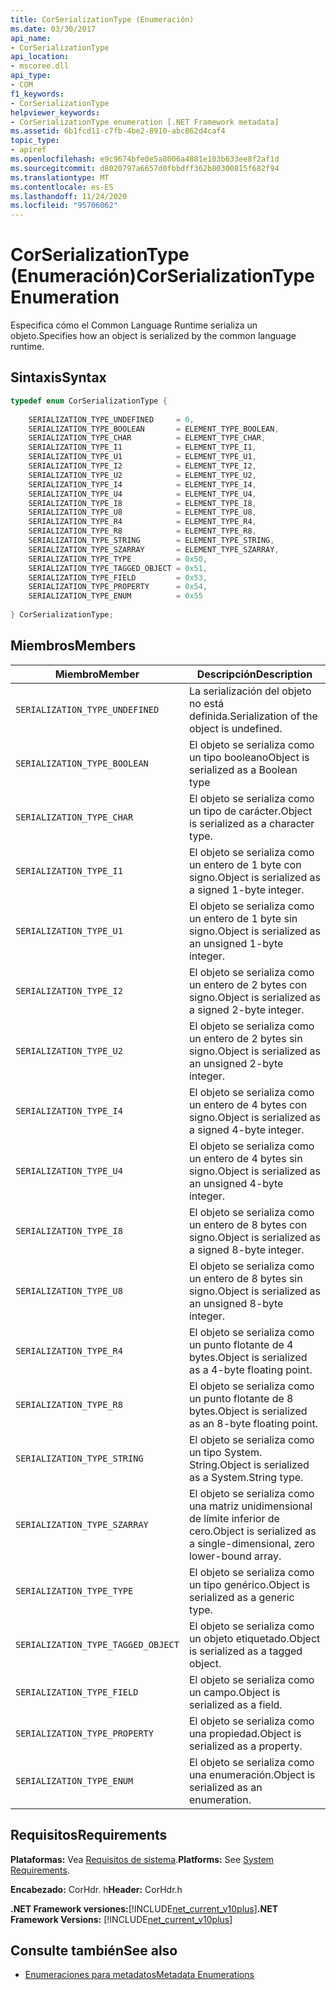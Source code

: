 ```yaml
---
title: CorSerializationType (Enumeración)
ms.date: 03/30/2017
api_name:
- CorSerializationType
api_location:
- mscoree.dll
api_type:
- COM
f1_keywords:
- CorSerializationType
helpviewer_keywords:
- CorSerializationType enumeration [.NET Framework metadata]
ms.assetid: 6b1fcd11-c7fb-4be2-8910-abc862d4caf4
topic_type:
- apiref
ms.openlocfilehash: e9c9674bfe0e5a8006a4881e103b633ee8f2af1d
ms.sourcegitcommit: d8020797a6657d0fbbdff362b80300815f682f94
ms.translationtype: MT
ms.contentlocale: es-ES
ms.lasthandoff: 11/24/2020
ms.locfileid: "95706062"
---
```

# <a name="corserializationtype-enumeration"></a><span data-ttu-id="cd0e0-102">CorSerializationType (Enumeración)</span><span class="sxs-lookup"><span data-stu-id="cd0e0-102">CorSerializationType Enumeration</span></span>

<span data-ttu-id="cd0e0-103">Especifica cómo el Common Language Runtime serializa un objeto.</span><span class="sxs-lookup"><span data-stu-id="cd0e0-103">Specifies how an object is serialized by the common language runtime.</span></span>  
  
## <a name="syntax"></a><span data-ttu-id="cd0e0-104">Sintaxis</span><span class="sxs-lookup"><span data-stu-id="cd0e0-104">Syntax</span></span>  
  
```cpp  
typedef enum CorSerializationType {  
  
    SERIALIZATION_TYPE_UNDEFINED     = 0,  
    SERIALIZATION_TYPE_BOOLEAN       = ELEMENT_TYPE_BOOLEAN,  
    SERIALIZATION_TYPE_CHAR          = ELEMENT_TYPE_CHAR,  
    SERIALIZATION_TYPE_I1            = ELEMENT_TYPE_I1,  
    SERIALIZATION_TYPE_U1            = ELEMENT_TYPE_U1,  
    SERIALIZATION_TYPE_I2            = ELEMENT_TYPE_I2,  
    SERIALIZATION_TYPE_U2            = ELEMENT_TYPE_U2,  
    SERIALIZATION_TYPE_I4            = ELEMENT_TYPE_I4,  
    SERIALIZATION_TYPE_U4            = ELEMENT_TYPE_U4,  
    SERIALIZATION_TYPE_I8            = ELEMENT_TYPE_I8,  
    SERIALIZATION_TYPE_U8            = ELEMENT_TYPE_U8,  
    SERIALIZATION_TYPE_R4            = ELEMENT_TYPE_R4,  
    SERIALIZATION_TYPE_R8            = ELEMENT_TYPE_R8,  
    SERIALIZATION_TYPE_STRING        = ELEMENT_TYPE_STRING,  
    SERIALIZATION_TYPE_SZARRAY       = ELEMENT_TYPE_SZARRAY,  
    SERIALIZATION_TYPE_TYPE          = 0x50,  
    SERIALIZATION_TYPE_TAGGED_OBJECT = 0x51,  
    SERIALIZATION_TYPE_FIELD         = 0x53,  
    SERIALIZATION_TYPE_PROPERTY      = 0x54,  
    SERIALIZATION_TYPE_ENUM          = 0x55  
  
} CorSerializationType;  
```  
  
## <a name="members"></a><span data-ttu-id="cd0e0-105">Miembros</span><span class="sxs-lookup"><span data-stu-id="cd0e0-105">Members</span></span>  
  
|<span data-ttu-id="cd0e0-106">Miembro</span><span class="sxs-lookup"><span data-stu-id="cd0e0-106">Member</span></span>|<span data-ttu-id="cd0e0-107">Descripción</span><span class="sxs-lookup"><span data-stu-id="cd0e0-107">Description</span></span>|  
|------------|-----------------|  
|`SERIALIZATION_TYPE_UNDEFINED`|<span data-ttu-id="cd0e0-108">La serialización del objeto no está definida.</span><span class="sxs-lookup"><span data-stu-id="cd0e0-108">Serialization of the object is undefined.</span></span>|  
|`SERIALIZATION_TYPE_BOOLEAN`|<span data-ttu-id="cd0e0-109">El objeto se serializa como un tipo booleano</span><span class="sxs-lookup"><span data-stu-id="cd0e0-109">Object is serialized as a Boolean type</span></span>|  
|`SERIALIZATION_TYPE_CHAR`|<span data-ttu-id="cd0e0-110">El objeto se serializa como un tipo de carácter.</span><span class="sxs-lookup"><span data-stu-id="cd0e0-110">Object is serialized as a character type.</span></span>|  
|`SERIALIZATION_TYPE_I1`|<span data-ttu-id="cd0e0-111">El objeto se serializa como un entero de 1 byte con signo.</span><span class="sxs-lookup"><span data-stu-id="cd0e0-111">Object is serialized as a signed 1-byte integer.</span></span>|  
|`SERIALIZATION_TYPE_U1`|<span data-ttu-id="cd0e0-112">El objeto se serializa como un entero de 1 byte sin signo.</span><span class="sxs-lookup"><span data-stu-id="cd0e0-112">Object is serialized as an unsigned 1-byte integer.</span></span>|  
|`SERIALIZATION_TYPE_I2`|<span data-ttu-id="cd0e0-113">El objeto se serializa como un entero de 2 bytes con signo.</span><span class="sxs-lookup"><span data-stu-id="cd0e0-113">Object is serialized as a signed 2-byte integer.</span></span>|  
|`SERIALIZATION_TYPE_U2`|<span data-ttu-id="cd0e0-114">El objeto se serializa como un entero de 2 bytes sin signo.</span><span class="sxs-lookup"><span data-stu-id="cd0e0-114">Object is serialized as an unsigned 2-byte integer.</span></span>|  
|`SERIALIZATION_TYPE_I4`|<span data-ttu-id="cd0e0-115">El objeto se serializa como un entero de 4 bytes con signo.</span><span class="sxs-lookup"><span data-stu-id="cd0e0-115">Object is serialized as a signed 4-byte integer.</span></span>|  
|`SERIALIZATION_TYPE_U4`|<span data-ttu-id="cd0e0-116">El objeto se serializa como un entero de 4 bytes sin signo.</span><span class="sxs-lookup"><span data-stu-id="cd0e0-116">Object is serialized as an unsigned 4-byte integer.</span></span>|  
|`SERIALIZATION_TYPE_I8`|<span data-ttu-id="cd0e0-117">El objeto se serializa como un entero de 8 bytes con signo.</span><span class="sxs-lookup"><span data-stu-id="cd0e0-117">Object is serialized as a signed 8-byte integer.</span></span>|  
|`SERIALIZATION_TYPE_U8`|<span data-ttu-id="cd0e0-118">El objeto se serializa como un entero de 8 bytes sin signo.</span><span class="sxs-lookup"><span data-stu-id="cd0e0-118">Object is serialized as an unsigned 8-byte integer.</span></span>|  
|`SERIALIZATION_TYPE_R4`|<span data-ttu-id="cd0e0-119">El objeto se serializa como un punto flotante de 4 bytes.</span><span class="sxs-lookup"><span data-stu-id="cd0e0-119">Object is serialized as a 4-byte floating point.</span></span>|  
|`SERIALIZATION_TYPE_R8`|<span data-ttu-id="cd0e0-120">El objeto se serializa como un punto flotante de 8 bytes.</span><span class="sxs-lookup"><span data-stu-id="cd0e0-120">Object is serialized as an 8-byte floating point.</span></span>|  
|`SERIALIZATION_TYPE_STRING`|<span data-ttu-id="cd0e0-121">El objeto se serializa como un tipo System. String.</span><span class="sxs-lookup"><span data-stu-id="cd0e0-121">Object is serialized as a System.String type.</span></span>|  
|`SERIALIZATION_TYPE_SZARRAY`|<span data-ttu-id="cd0e0-122">El objeto se serializa como una matriz unidimensional de límite inferior de cero.</span><span class="sxs-lookup"><span data-stu-id="cd0e0-122">Object is serialized as a single-dimensional, zero lower-bound array.</span></span>|  
|`SERIALIZATION_TYPE_TYPE`|<span data-ttu-id="cd0e0-123">El objeto se serializa como un tipo genérico.</span><span class="sxs-lookup"><span data-stu-id="cd0e0-123">Object is serialized as a generic type.</span></span>|  
|`SERIALIZATION_TYPE_TAGGED_OBJECT`|<span data-ttu-id="cd0e0-124">El objeto se serializa como un objeto etiquetado.</span><span class="sxs-lookup"><span data-stu-id="cd0e0-124">Object is serialized as a tagged object.</span></span>|  
|`SERIALIZATION_TYPE_FIELD`|<span data-ttu-id="cd0e0-125">El objeto se serializa como un campo.</span><span class="sxs-lookup"><span data-stu-id="cd0e0-125">Object is serialized as a field.</span></span>|  
|`SERIALIZATION_TYPE_PROPERTY`|<span data-ttu-id="cd0e0-126">El objeto se serializa como una propiedad.</span><span class="sxs-lookup"><span data-stu-id="cd0e0-126">Object is serialized as a property.</span></span>|  
|`SERIALIZATION_TYPE_ENUM`|<span data-ttu-id="cd0e0-127">El objeto se serializa como una enumeración.</span><span class="sxs-lookup"><span data-stu-id="cd0e0-127">Object is serialized as an enumeration.</span></span>|  
  
## <a name="requirements"></a><span data-ttu-id="cd0e0-128">Requisitos</span><span class="sxs-lookup"><span data-stu-id="cd0e0-128">Requirements</span></span>  

 <span data-ttu-id="cd0e0-129">**Plataformas:** Vea [Requisitos de sistema](../../get-started/system-requirements.md).</span><span class="sxs-lookup"><span data-stu-id="cd0e0-129">**Platforms:** See [System Requirements](../../get-started/system-requirements.md).</span></span>  
  
 <span data-ttu-id="cd0e0-130">**Encabezado:** CorHdr. h</span><span class="sxs-lookup"><span data-stu-id="cd0e0-130">**Header:** CorHdr.h</span></span>  
  
 <span data-ttu-id="cd0e0-131">**.NET Framework versiones:**[!INCLUDE[net_current_v10plus](../../../../includes/net-current-v10plus-md.md)]</span><span class="sxs-lookup"><span data-stu-id="cd0e0-131">**.NET Framework Versions:** [!INCLUDE[net_current_v10plus](../../../../includes/net-current-v10plus-md.md)]</span></span>  
  
## <a name="see-also"></a><span data-ttu-id="cd0e0-132">Consulte también</span><span class="sxs-lookup"><span data-stu-id="cd0e0-132">See also</span></span>

- [<span data-ttu-id="cd0e0-133">Enumeraciones para metadatos</span><span class="sxs-lookup"><span data-stu-id="cd0e0-133">Metadata Enumerations</span></span>](metadata-enumerations.md)
